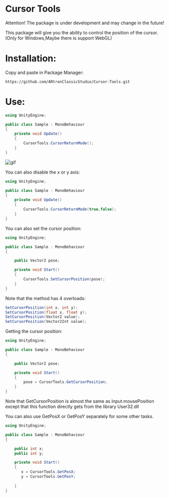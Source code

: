 # Cursor Tools
 Attention! The package is under development and may change in the future!

This package will give you the ability to control the position of the cursor. (Only for Windows,Maybe there is support WebGL)
# Installation:
Copy and paste in Package Manager:
~~~
https://github.com/ARtronClassicStudio/Cursor-Tools.git
~~~

# Use:

~~~C#
using UnityEngine;

public class Sample : MonoBehaviour
{
    private void Update()
    {
        CursorTools.CursorReturnMode();
    }
}
~~~

![gif](https://github.com/ARtronClassicStudio/Cursor-Tools/assets/68843488/19db1a38-bb50-4636-b788-3934ae2a2ccf)

You can also disable the x or y axis:

~~~C#
using UnityEngine;

public class Sample : MonoBehaviour
{
    private void Update()
    {
        CursorTools.CursorReturnMode(true,false);
    }
}
~~~
You can also set the cursor position:
~~~C#
using UnityEngine;

public class Sample : MonoBehaviour
{

    public Vector2 pose;

    private void Start()
    {
        CursorTools.SetCursorPosition(pose);
    }
}
~~~
Note that the method has 4 overloads:
~~~C#
SetCursorPosition(int x, int y);
SetCursorPosition(float x, float y);
SetCursorPosition(Vector2 value);
SetCursorPosition(Vector2Int value);
~~~
Getting the cursor position:
~~~C#
using UnityEngine;

public class Sample : MonoBehaviour
{

    public Vector2 pose;

    private void Start()
    {
        pose = CursorTools.GetCursorPosition;
    }
}
~~~
Note that GetCursorPosition is almost the same as Input.mousePosition except that this function directly gets from the library User32.dll

You can also use GetPosX or GetPosY separately for some other tasks.
~~~C#
using UnityEngine;

public class Sample : MonoBehaviour
{

    public int x;
    public int y;

    private void Start()
    {
       x = CursorTools.GetPosX;
       y = CursorTools.GetPosY;
        
    }
}
~~~
